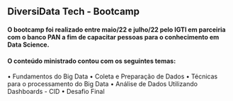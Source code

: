 ## DiversiData Tech - Bootcamp
#### O bootcamp foi realizado entre maio/22 e julho/22 pelo IGTI em parceiria com o banco PAN a fim de capacitar pessoas para o conhecimento em Data Science. 
#### O conteúdo ministrado contou com os seguintes temas:
• Fundamentos do Big Data
• Coleta e Preparação de Dados
• Técnicas para o processamento do Big Data
• Análise de Dados Utilizando Dashboards - CID
• Desafio Final

